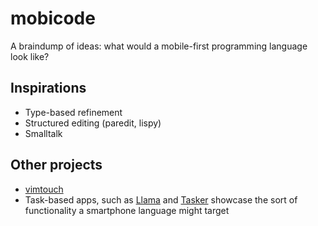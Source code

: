 # mobicode

A braindump of ideas: what would a mobile-first programming language
look like?

## Inspirations

* Type-based refinement
* Structured editing (paredit, lispy)
* Smalltalk

## Other projects

* [vimtouch](https://github.com/momodalo/vimtouch)
* Task-based apps, such as
  [Llama](https://play.google.com/store/apps/details?id=com.kebab.Llama&hl=en)
  and [Tasker](http://tasker.dinglisch.net/) showcase the sort of
  functionality a smartphone language might target
